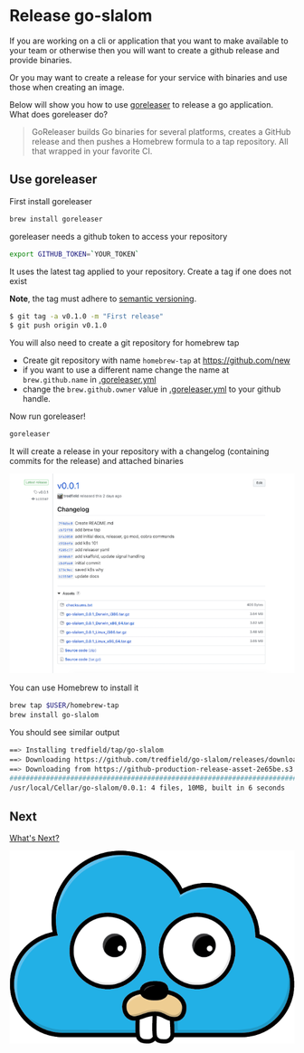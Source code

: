 # Release go-slalom

If you are working on a cli or application that you want to make available to your team or otherwise then you will want
to create a github release and provide binaries.

Or you may want to create a release for your service with binaries and use those when creating an image.

Below will show you how to use [goreleaser](https://goreleaser.com) to release a go application. What does goreleaser do?

> GoReleaser builds Go binaries for several platforms, creates a GitHub release and then pushes a Homebrew formula to a
> tap repository. All that wrapped in your favorite CI.

## Use goreleaser

First install goreleaser

```bash
brew install goreleaser
```

goreleaser needs a github token to access your repository

```bash
export GITHUB_TOKEN=`YOUR_TOKEN`
```

It uses the latest tag applied to your repository. Create a tag if one does not exist

**Note**, the tag must adhere to [semantic versioning](https://goreleaser.com/semver).

```bash
$ git tag -a v0.1.0 -m "First release"
$ git push origin v0.1.0
```

You will also need to create a git repository for homebrew tap

- Create git repository with name `homebrew-tap` at <https://github.com/new>
- if you want to use a different name change the name at `brew.github.name` in [.goreleaser.yml](../.goreleaser.yml)
- change the `brew.github.owner` value in [.goreleaser.yml](../.goreleaser.yml) to your github handle.

Now run goreleaser!

```bash
goreleaser
```

It will create a release in your repository with a changelog (containing commits for the release) and attached binaries

![release](screens/release.png)

You can use Homebrew to install it

```bash
brew tap $USER/homebrew-tap
brew install go-slalom
```

You should see similar output

```bash
==> Installing tredfield/tap/go-slalom
==> Downloading https://github.com/tredfield/go-slalom/releases/download/v0.0.1/go-slalom_0.0.1_Darwin_x86_64.tar.gz
==> Downloading from https://github-production-release-asset-2e65be.s3.amazonaws.com/184909404/22f48880-71d3-11e9-951b-d
######################################################################## 100.0%
/usr/local/Cellar/go-slalom/0.0.1: 4 files, 10MB, built in 6 seconds
```

## Next

[What's Next?](whats-next.md)

![go-cloud](images/gopher-cloud.png)
